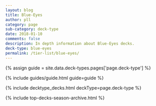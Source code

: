 ```yaml
---
layout: blog
title: Blue-Eyes
author: pll
category: page
sub-category: deck-type
date: 2018-01-10
comments: false
description: In depth information about Blue-Eyes decks.
deck-type: blue-eyes
permalink: /tier-list/blue-eyes/
---
```


{% assign guide = site.data.deck-types.pages['page.deck-type'] %}

{% include guides/guide.html guide=guide %}

{% include decktype_decks.html deckType=page.deck-type %}

{% include top-decks-season-archive.html %}
